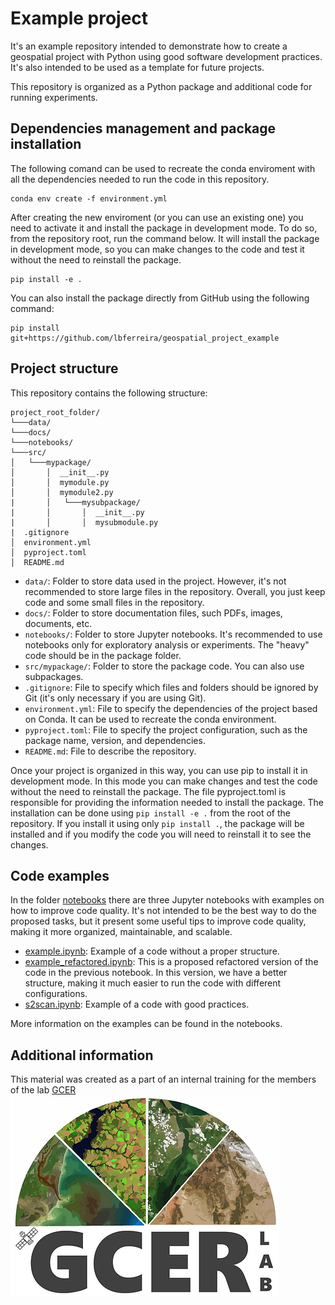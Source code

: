 # Example project
It's an example repository intended to demonstrate how to create a geospatial project with Python using good software development practices. It's also intended to be used as a template for future projects.

This repository is organized as a Python package and additional code for running experiments.

## Dependencies management and package installation
The following comand can be used to recreate the conda enviroment with all the dependencies needed to run the code in this repository.
```
conda env create -f environment.yml
```
After creating the new enviroment (or you can use an existing one) you need to activate it and install the package in development mode. To do so, from the repository root, run the command below. It will install the package in development mode, so you can make changes to the code and test it without the need to reinstall the package.
```
pip install -e .
```
You can also install the package directly from GitHub using the following command:
```
pip install git+https://github.com/lbferreira/geospatial_project_example
```

## Project structure
This repository contains the following structure:
```
project_root_folder/
└───data/
└───docs/
└───notebooks/
└───src/
│   └───mypackage/
│       │  __init__.py
│       │  mymodule.py
│       │  mymodule2.py
|       │   └───mysubpackage/
|       │       │  __init__.py
|       │       │  mysubmodule.py
|  .gitignore
│  environment.yml
│  pyproject.toml
│  README.md
```

- `data/`: Folder to store data used in the project. However, it's not recommended to store large files in the repository. Overall, you just keep code and some small files in the repository.
- `docs/`: Folder to store documentation files, such PDFs, images, documents, etc.
- `notebooks/`: Folder to store Jupyter notebooks. It's recommended to use notebooks only for exploratory analysis or experiments. The "heavy" code should be in the package folder.
- `src/mypackage/`: Folder to store the package code. You can also use subpackages.
- `.gitignore`: File to specify which files and folders should be ignored by Git (it's only necessary if you are using Git).
- `environment.yml`: File to specify the dependencies of the project based on Conda. It can be used to recreate the conda environment.
- `pyproject.toml`: File to specify the project configuration, such as the package name, version, and dependencies.
- `README.md`: File to describe the repository.

Once your project is organized in this way, you can use pip to install it in development mode. In this mode you can make changes and test the code without the need to reinstall the package. The file pyproject.toml is responsible for providing the information needed to install the package. The installation can be done using `pip install -e .` from the root of the repository. If you install it using only `pip install .`, the package will be installed and if you modify the code you will need to reinstall it to see the changes.

## Code examples
In the folder [notebooks](./notebooks/) there are three Jupyter notebooks with examples on how to improve code quality. It's not intended to be the best way to do the proposed tasks, but it present some useful tips to improve code quality, making it more organized, maintainable, and scalable.
- [example.ipynb](./notebooks/example.ipynb): Example of a code without a proper structure.
- [example_refactored.ipynb](./notebooks/example_refactored.ipynb): This is a proposed refactored version of the code in the previous notebook. In this version, we have a better structure, making it much easier to run the code with different configurations.
- [s2scan.ipynb](./notebooks/s2scan.ipynb): Example of a code with good practices.

More information on the examples can be found in the notebooks.

## Additional information
This material was created as a part of an internal training for the members of the lab [GCER](https://www.gcerlab.com/)
![](./docs/gcer_logo.png)